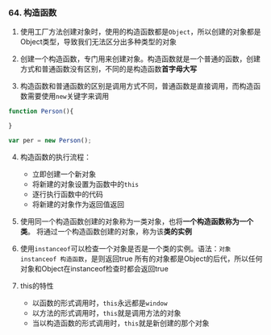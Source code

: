### 64. 构造函数
1. 使用工厂方法创建对象时，使用的构造函数都是`Object`，所以创建的对象都是Object类型，导致我们无法区分出多种类型的对象

2. 创建一个构造函数，专门用来创建对象。构造函数就是一个普通的函数，创建方式和普通函数没有区别，不同的是构造函数**首字母大写**

3. 构造函数和普通函数的区别是调用方式不同，普通函数是直接调用，而构造函数需要使用`new`关键字来调用
```js
function Person(){

}

var per = new Person();
```

4. 构造函数的执行流程：
     - 立即创建一个新对象
     - 将新建的对象设置为函数中的`this`
     - 逐行执行函数中的代码
     - 将新建的对象作为返回值返回

5. 使用同一个构造函数创建的对象称为一类对象，也将**一个构造函数称为一个类**。
    将通过一个构造函数创建的对象，称为该**类的实例**

6. 使用`instanceof`可以检查一个对象是否是一个类的实例。语法：`对象 instanceof 构造函数`，是则返回true
    所有的对象都是Object的后代，所以任何对象和Object在instanceof检查时都会返回true

7. this的特性
    - 以函数的形式调用时，`this`永远都是`window`
    - 以方法的形式调用时，`this`就是调用方法的对象
    - 当以构造函数的形式调用时，`this`就是新创建的那个对象